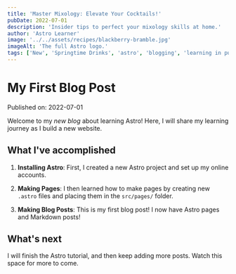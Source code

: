 ```yaml
---
title: 'Master Mixology: Elevate Your Cocktails!'
pubDate: 2022-07-01
description: 'Insider tips to perfect your mixology skills at home.'
author: 'Astro Learner'
image: '../../assets/recipes/blackberry-bramble.jpg'
imageAlt: 'The full Astro logo.'
tags: ['New', 'Springtime Drinks', 'astro', 'blogging', 'learning in public']
---
```


# My First Blog Post

Published on: 2022-07-01

Welcome to my _new blog_ about learning Astro! Here, I will share my learning journey as I build a new website.

## What I've accomplished

1. **Installing Astro**: First, I created a new Astro project and set up my online accounts.

2. **Making Pages**: I then learned how to make pages by creating new `.astro` files and placing them in the `src/pages/` folder.

3. **Making Blog Posts**: This is my first blog post! I now have Astro pages and Markdown posts!

## What's next

I will finish the Astro tutorial, and then keep adding more posts. Watch this space for more to come.
